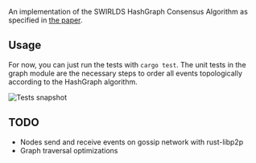 An implementation of the SWIRLDS HashGraph Consensus Algorithm as specified in [the
paper](https://www.swirlds.com/downloads/SWIRLDS-TR-2016-01.pdf).

## Usage
For now, you can just run the tests with ```cargo test```. The unit tests in the graph module are the necessary steps to
order all events topologically according to the HashGraph algorithm.

![Tests snapshot](https://i.imgur.com/eilv4Vk.png)

## TODO
- Nodes send and receive events on gossip network with rust-libp2p
- Graph traversal optimizations
